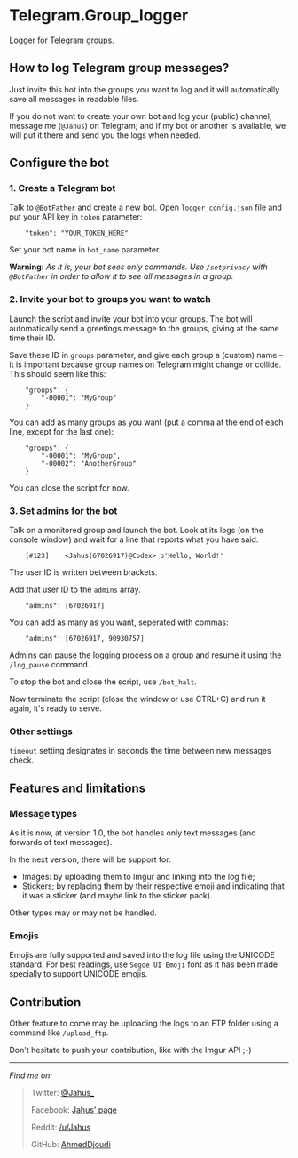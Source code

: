 # Telegram.Group_logger
Logger for Telegram groups.

## How to log Telegram group messages?

Just invite this bot into the groups you want to log and it will automatically save all messages in readable files.

If you do not want to create your own bot and log your (public) channel, message me (`@Jahus`) on Telegram; and if my bot or another is available, we will put it there and send you the logs when needed.

## Configure the bot

### 1. Create a Telegram bot

Talk to `@BotFather` and create a new bot. Open `logger_config.json` file and put your API key in `token` parameter:

        "token": "YOUR_TOKEN_HERE"

Set your bot name in `bot_name` parameter.

**Warning:** _As it is, your bot sees only commands. Use `/setprivacy` with `@BotFather` in order to allow it to see all messages in a group._

### 2. Invite your bot to groups you want to watch

Launch the script and invite your bot into your groups. The bot will automatically send a greetings message to the groups, giving at the same time their ID.

Save these ID in `groups` parameter, and give each group a (custom) name – it is important because group names on Telegram might change or collide. This should seem like this:

        "groups": {
            "-00001": "MyGroup"
        }

You can add as many groups as you want (put a comma at the end of each line, except for the last one):

        "groups": {
            "-00001": "MyGroup",
            "-00002": "AnotherGroup"
        }

You can close the script for now.

### 3. Set admins for the bot

Talk on a monitored group and launch the bot. Look at its logs (on the console window) and wait for a line that reports what you have said:

        [#123]    <Jahus(67026917)@Codex> b'Hello, World!'

The user ID is written between brackets.

Add that user ID to the `admins` array.

        "admins": [67026917]

You can add as many as you want, seperated with commas:

        "admins": [67026917, 90930757]

Admins can pause the logging process on a group and resume it using the `/log_pause` command.

To stop the bot and close the script, use `/bot_halt`.

Now terminate the script (close the window or use CTRL+C) and run it again, it's ready to serve.

### Other settings

`timeout` setting designates in seconds the time between new messages check.

## Features and limitations

### Message types

As it is now, at version 1.0, the bot handles only text messages (and forwards of text messages).

In the next version, there will be support for:

* Images: by uploading them to Imgur and linking into the log file;
* Stickers; by replacing them by their respective emoji and indicating that it was a sticker (and maybe link to the sticker pack).

Other types may or may not be handled.

### Emojis

Emojis are fully supported and saved into the log file using the UNICODE standard. For best readings, use `Segoe UI Emoji` font as it has been made specially to support UNICODE emojis.

## Contribution

Other feature to come may be uploading the logs to an FTP folder using a command like `/upload_ftp`.

Don't hesitate to push your contribution, like with the Imgur API ;-)

----

_Find me on:_

> Twitter: [@Jahus_](http://j.mp/Jahus_twitter)
> 
> Facebook: [Jahus' page](http://j.mp/Jahus_fb)
> 
> Reddit: [/u/Jahus](http://j.mp/Jahus_reddit)
> 
> GitHub: [AhmedDjoudi](http://j.mp/Jahus_github)
